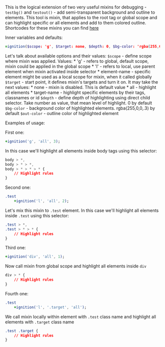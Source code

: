 This is the logical extension of two very useful mixins for debugging - `testbg()` and `testout()` - add semi-transparent background and outline to elements.
This tool is mixin, that applies to the root tag or global scope and can highlight specific or all elements and add to them colored outline. 
Shortcodes for these mixins you can find [here](https://github.com/orlovmax/lab/blob/master/miniature-wookie/_mixins-lib)

Inner variables and defaults: 
```sass
=ignition($scope: 'g', $target: none, $depth: 0, $bg-color: 'rgba(255,0,0,.3)', $out-color: 'none');
```


Let's talk about available options and their values:
`$scope` - define scope where mixin was applied. Values:
    * 'g' - refers to global, default scope, mixin could be applied in the global scope
    * 'l' - refers to local, use parent element when mixin activated inside selector
    * element-name - specific element might be used as a local scope for mixin, when it called globally
`$target` - start point, it defines mixin's targets and turn it on. It may take the next values:
    * none - mixin is disabled. This is default value
    * all - highlight all elements
    * target-name - highlight specific elements by their tags, classnames or id
`$depth` - define depth of highlighting using direct child selector. Take number as value, that mean level of highlight. 0 by default
`$bg-color` - background color of highlighted elements. rgba(255,0,0,.3) by default
`$out-color` - outline color of highlighted element

Examples of usage:

First one:
```sass
+ignition('g', 'all', 3);
```
In this case we'll highlight all elements inside body tags using this selector:
```css
body > *,
body > * > *,
body > * > * > * {
    // Highlight rules
}
```

Second one:
```sass
.test
    +ignition('l', 'all', 2);
```
Let's mix this mixin to `.test` element. In this case we'll highlight all elements inside `.test` using this selector:
```css
.test > *,
.test > * > * {
    // Highlight rules
}
```

Third one:
```sass
+ignition('div', 'all', 1);
```
Now call mixin from global scope and highlight all elements inside `div`
```css
div > * {
    // Highlight rules
}
```

Fourth one:
```sass
.test
    +ignition('l', '.target', 'all');
```
We call mixin locally within element with `.test` class name and highlight all elements with `.target` class name
```css
.test .target {
    // Highlight rules
}
```